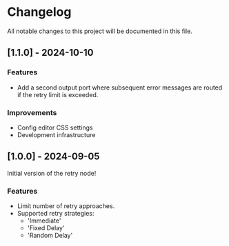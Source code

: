 # Changelog

All notable changes to this project will be documented in this file.

## [1.1.0] - 2024-10-10

### Features
- Add a second output port where subsequent error messages are routed if the retry limit is exceeded.

### Improvements
- Config editor CSS settings
- Development infrastructure

## [1.0.0] - 2024-09-05

Initial version of the retry node!

### Features
- Limit number of retry approaches.
- Supported retry strategies:
  - 'Immediate'
  - 'Fixed Delay'
  - 'Random Delay'
